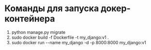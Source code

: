 # Команды  для запуска докер-контейнера
1. python manage.py migrate
2. sudo docker build -f Dockerfile -t my_django:v1 .
3. sudo docker run --name my_django -d -p 8000:8000 my_django:v1

